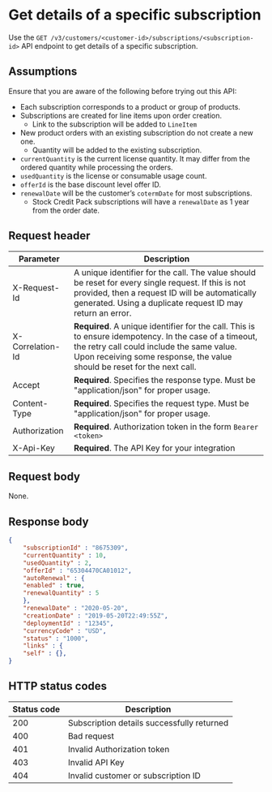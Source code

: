 # Get details of a specific subscription

Use the `GET /v3/customers/<customer-id>/subscriptions/<subscription-id>` API endpoint to get details of a specific subscription.

## Assumptions

Ensure that you are aware of the following before trying out this API: 

- Each subscription corresponds to a product or group of products.
- Subscriptions are created for line items upon order creation.
  - Link to the subscription will be added to `LineItem`
- New product orders with an existing subscription do not create a new one.
  - Quantity will be added to the existing subscription.
- `currentQuantity` is the current license quantity. It may differ from the ordered quantity while processing the orders.
- `usedQuantity` is the license or consumable usage count.
- `offerId` is the base discount level offer ID.
- `renewalDate` will be the customer’s `cotermDate` for most subscriptions.
  - Stock Credit Pack subscriptions will have a `renewalDate` as 1 year from the order date.

## Request header

| Parameter        | Description                                                                                                                                                                                                                      |
|------------------|----------------------------------------------------------------------------------------------------------------------------------------------------------------------------------------------------------------------------------|
| X-Request-Id     | A unique identifier for the call. The value should be reset for every single request. If this is not provided, then a request ID will be automatically generated. Using a duplicate request ID may return an error.              |
| X-Correlation-Id | **Required**. A unique identifier for the call. This is to ensure idempotency. In the case of a timeout, the retry call could include the same value. Upon receiving some response, the value should be reset for the next call. |
| Accept           | **Required**. Specifies the response type. Must be "application/json" for proper usage.                                                                                                                                          |
| Content-Type     | **Required**. Specifies the request type. Must be "application/json" for proper usage.                                                                                                                                           |
| Authorization    | **Required**. Authorization token in the form `Bearer <token>`                                                                                                                                                                   |
| X-Api-Key        | **Required**. The API Key for your integration                                                                                                                                                                                   |

## Request body

None.

## Response body

```json
{
    "subscriptionId" : "8675309",
    "currentQuantity" : 10,
    "usedQuantity" : 2,
    "offerId" : "65304470CA01012",
    "autoRenewal" : {
    "enabled" : true,
    "renewalQuantity" : 5
    },
    "renewalDate" : "2020-05-20",
    "creationDate" : "2019-05-20T22:49:55Z",
    "deploymentId" : "12345",
    "currencyCode" : "USD",
    "status" : "1000",
    "links" : {
    "self" : {},
}
```

## HTTP status codes

| Status code | Description                                |
|-------------|--------------------------------------------|
| 200         | Subscription details successfully returned |
| 400         | Bad request                                |
| 401         | Invalid Authorization token                |
| 403         | Invalid API Key                            |
| 404         | Invalid customer or subscription ID        |

